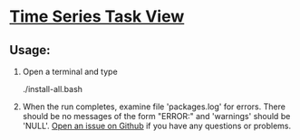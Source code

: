 # [Time Series Task View](http://cran.r-project.org/web/views/TimeSeries.html)

## Usage:

1. Open a terminal and type

	./install-all.bash

2. When the run completes, examine file 'packages.log' for errors. There should be no messages of the form "ERROR:" and 'warnings' should be 'NULL'. [Open an issue on Github](https://github.com/znmeb/Computational-Journalism-Publishers-Workbench/issues/new) if you have any questions or problems.
